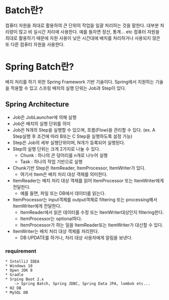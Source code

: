 # Batch란?

컴퓨터 자원을 최대로 활용하여 큰 단위의 작업을 일괄 처리하는 것을 말한다. 대부분 처리량이 많고 비 실시간 처리에 사용한다. 예를 들자면 정산, 통계... etc 컴퓨터 자원을 최대로 활용하기 때문에 자원 사용이
낮은 시간대에 배치를 처리하거나 사용되지 않은 또 다른 컴퓨터 자원을 사용한다.

# Spring Batch란?

배치 처리를 하기 위한 Spring Framework 기반 기술이다. Spring에서 지원하는 기술을 적용할 수 있고 스프링 배치의 실행 단위는 Job과 Step이 있다.

## Spring Architecture

* Job은 JobLauncher에 의해 실행
* Job은 배치의 실행 단위를 의미
* Job은 N개의 Step을 실행할 수 있으며, 흐름(Flow)을 관리할 수 있다. (ex. A Step실행 후 조건에 따라 B또는 C Step을 실행하도록 설정 가능)
* Step은 Job의 세부 실행단위이며, N개가 등록되어 실행된다.
* Step의 실행 단위는 크게 2가지로 나눌 수 있다.
    * Chunk : 하나의 큰 덩어리를 n개로 나누어 실행
    * Task : 하나의 작업 기반으로 실행
* Chunk기반 Step은 ItemReader, ItemProcessor, ItemWriter가 있다.
    * 여기서 Item은 배치 처리 대상 객체를 의미한다.
* ItemReader는 배치 처리 대상 객체를 읽어 ItemProcessor 또는 ItemWriter에게 전달한다.
    * 예를 들면, 파일 또는 DB에서 데이터를 읽는다.
* ItemProcessor는 input객체를 output객체로 filtering 또는 processing해서 ItemWriter에게 전달한다.
    * ItemReader에서 읽은 데이터를 수정 또는 ItemWriter대상인지 filtering한다.
    * ItemProcessor는 optional하다.
    * ItemProcessor가 하는 일을 ItemReader또는 ItemWriter가 대신할 수 있다.
* ItemWriter는 배치 처리 대상 객체를 처리한다.
    * DB UPDATE를 하거나, 처리 대상 사용자에게 알림을 보낸다.

### requirement

```
* IntelliJ IDEA
* Windows 10
* Open JDK 8
* Gradle
* Srping Boot 2.x
    -> Spring Batch, Spring JDBC, Spring Data JPA, lombok etc...
* H2 DB
* MySQL DB
```